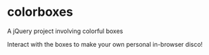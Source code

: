 colorboxes
==========

A jQuery project involving colorful boxes

Interact with the boxes to make your own personal in-browser disco!

